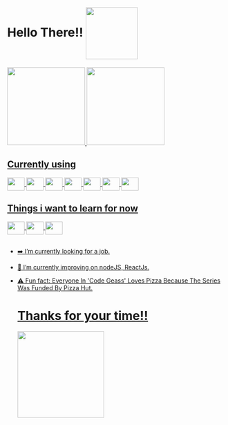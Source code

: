 # Hello There!! <img align="Center" height="120" src="https://user-images.githubusercontent.com/101070911/165308516-95875462-55b1-4eab-a415-22cd4317a272.gif"> 

<div style="display: inline_block">
  <a href="https://github.com/VictorAGust">
  <img height="180em" src="https://github-readme-stats.vercel.app/api?username=victoragust&show_icons=true&theme=dracula&include_all_commits=true&count_private=true"/>
  <img height="180em" src="https://github-readme-stats.vercel.app/api/top-langs/?username=victoragust&layout=compact&langs_count=7&theme=dracula"/>
</div>

  ## Currently using

<div style="display: inline_block">
  <img align="center"  height="30" width="40" src="https://user-images.githubusercontent.com/101070911/165301132-7bd213f7-9512-4dd0-b32e-8553e583c750.svg">
  <img align="center"  height="30" width="40" src="https://user-images.githubusercontent.com/101070911/165301455-afc49a0a-5989-41bb-b821-fb85e1b42126.svg">
  <img align="center"  height="30" width="40" src="https://user-images.githubusercontent.com/101070911/165301624-6358273c-51a0-4c3d-b281-937eca7dc77a.svg">
  <img align="center"  height="30" width="40" src="https://user-images.githubusercontent.com/101070911/165301794-83ef4a1c-28ee-4165-a538-b34ebb5eba55.svg">
  <img align="center"  height="30" width="40" src="https://user-images.githubusercontent.com/101070911/165301903-444dc02b-90e5-4411-87f9-6d7b1f836b1f.svg">
  <img align="center"  height="30" width="40" src="https://user-images.githubusercontent.com/101070911/165302003-afcc635e-6031-4f97-9406-1eb214f4f016.svg">
  <img align="center"  height="30" width="40" src="https://user-images.githubusercontent.com/101070911/165302122-dc73a39b-bc98-431a-aca9-b374f253efeb.svg">
</div>

  ## Things i want to learn for now
  
  <div style="display: inline_block">
  <img align="center"  height="30" width="40" src="https://user-images.githubusercontent.com/101070911/165304401-ad9135ba-fabd-4d91-a94e-8207111d71b0.svg">
  <img align="center"  height="30" width="40" src="https://user-images.githubusercontent.com/101070911/165304684-cdc7c705-7508-403e-b5b4-da468889f63d.svg">
  <img align="center"  height="30" width="40" src="https://user-images.githubusercontent.com/101070911/165304776-50d6df01-b03e-4794-a3ec-bd0ef063d5e1.svg">
  </div>
 
  ##
  
- ➡️ I’m currently looking for a job.
- 📖 I’m currently improving on nodeJS, ReactJs.
- ⚠️ Fun fact: Everyone In 'Code Geass' Loves Pizza Because The Series Was Funded By Pizza Hut.
  
  ## 
  # Thanks for your time!! 
  
  <img align="Center" height="200" src="https://user-images.githubusercontent.com/101070911/165313710-f60f5dc1-4b65-4a4d-91ac-c050a635739e.gif"> 

  


